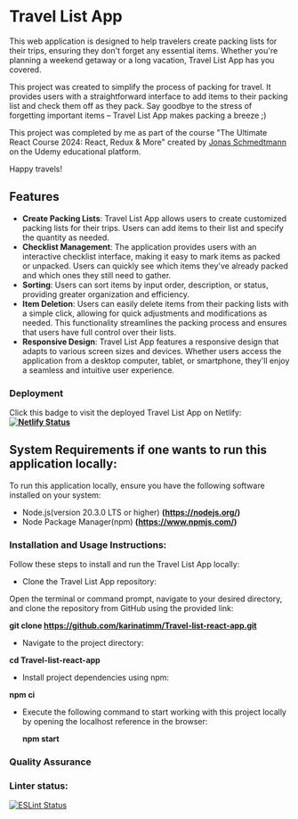 # Travel List App

This web application is designed to help travelers create packing lists for their trips, ensuring they don't forget any essential items. Whether you're planning a weekend getaway or a long vacation, Travel List App has you covered.

This project was created to simplify the process of packing for travel. It provides users with a straightforward interface to add items to their packing list and check them off as they pack. Say goodbye to the stress of forgetting important items – Travel List App makes packing a breeze ;)

This project was completed by me as part of the course "The Ultimate React Course 2024: React, Redux & More" created by [Jonas Schmedtmann](https://twitter.com/jonasschmedtman) on the Udemy educational platform.

Happy travels!

## Features

- **Create Packing Lists**: Travel List App allows users to create customized packing lists for their trips. Users can add items to their list and specify the quantity as needed.
- **Checklist Management**: The application provides users with an interactive checklist interface, making it easy to mark items as packed or unpacked. Users can quickly see which items they've already packed and which ones they still need to gather.
- **Sorting**: Users can sort items by input order, description, or status, providing greater organization and efficiency.
- **Item Deletion**: Users can easily delete items from their packing lists with a simple click, allowing for quick adjustments and modifications as needed. This functionality streamlines the packing process and ensures that users have full control over their lists.
- **Responsive Design**: Travel List App features a responsive design that adapts to various screen sizes and devices. Whether users access the application from a desktop computer, tablet, or smartphone, they'll enjoy a seamless and intuitive user experience.

### Deployment

Click this badge to visit the deployed Travel List App on Netlify:
**[![Netlify Status](https://api.netlify.com/api/v1/badges/14635502-241e-4778-ac3a-0e8664b73e60/deploy-status)](https://travel-list-app-kartim.netlify.app)**

## System Requirements if one wants to run this application locally:

To run this application locally, ensure you have the following software installed on your system:

- Node.js(version 20.3.0 LTS or higher) **(https://nodejs.org/)**
- Node Package Manager(npm) **(https://www.npmjs.com/)**

### Installation and Usage Instructions:

Follow these steps to install and run the Travel List App locally:

- Clone the Travel List App repository:

Open the terminal or command prompt, navigate to your desired directory, and clone the repository from GitHub using the provided link:

**git clone https://github.com/karinatimm/Travel-list-react-app.git**

- Navigate to the project directory:

**cd Travel-list-react-app**

- Install project dependencies using npm:

**npm ci**

- Execute the following command to start working with this project locally by opening the localhost reference in the browser:

  **npm start**

### Quality Assurance

### Linter status:

[![ESLint Status](https://img.shields.io/badge/ESLint-Passing-brightgreen.svg)](https://github.com/karinatimm/Travel-list-react-app.git)
